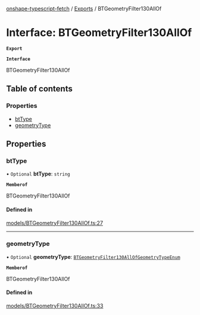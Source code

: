 [onshape-typescript-fetch](../README.md) / [Exports](../modules.md) / BTGeometryFilter130AllOf

# Interface: BTGeometryFilter130AllOf

**`Export`**

**`Interface`**

BTGeometryFilter130AllOf

## Table of contents

### Properties

- [btType](BTGeometryFilter130AllOf.md#bttype)
- [geometryType](BTGeometryFilter130AllOf.md#geometrytype)

## Properties

### btType

• `Optional` **btType**: `string`

**`Memberof`**

BTGeometryFilter130AllOf

#### Defined in

[models/BTGeometryFilter130AllOf.ts:27](https://github.com/toebes/onshape-typescript-fetch/blob/3e11ae1/models/BTGeometryFilter130AllOf.ts#L27)

___

### geometryType

• `Optional` **geometryType**: [`BTGeometryFilter130AllOfGeometryTypeEnum`](../modules.md#btgeometryfilter130allofgeometrytypeenum-1)

**`Memberof`**

BTGeometryFilter130AllOf

#### Defined in

[models/BTGeometryFilter130AllOf.ts:33](https://github.com/toebes/onshape-typescript-fetch/blob/3e11ae1/models/BTGeometryFilter130AllOf.ts#L33)
